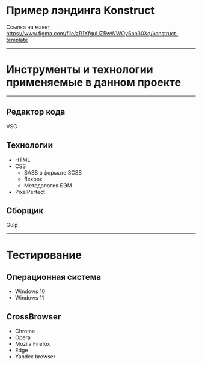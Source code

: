 # Пример лэндинга Konstruct
Ссылка на макет https://www.figma.com/file/zR1XfguUZ5wWWOy6ah30Xq/konstruct-template
____
# Инструменты и технологии применяемые в данном проекте
____
## Редактор кода
VSC
## Технологии
- HTML
- CSS
  - SASS в формате SCSS
  - flexbox
  - Методология БЭМ
- PixelPerfect
 ## Сборщик
 Gulp
____
# Тестирование
## Операционная система
- Windows 10
- Windows 11
## CrossBrowser
- Chrome
- Opera
- Mozila Firefox
- Edge
- Yandex browser


